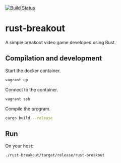 [![Build Status](https://travis-ci.org/jean553/rust-breakout.svg?branch=master)](https://travis-ci.org/jean553/rust-breakout)

# rust-breakout

A simple breakout video game developed using Rust.

## Compilation and development

Start the docker container.

```bash
vagrant up
```

Connect to the container.

```bash
vagrant ssh
```

Compile the program.

```bash
cargo build --release
```

## Run

On your host:

```bash
./rust-breakout/target/release/rust-breakout
```
